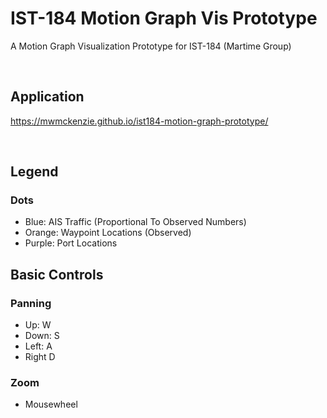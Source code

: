 # IST-184 Motion Graph Vis Prototype
A Motion Graph Visualization Prototype for  IST-184 (Martime Group)

<br/>

## Application
https://mwmckenzie.github.io/ist184-motion-graph-prototype/

<br/>

## Legend
### Dots
- Blue: AIS Traffic (Proportional To Observed Numbers)
- Orange: Waypoint Locations (Observed)
- Purple: Port Locations

## Basic Controls
### Panning
- Up: W
- Down: S
- Left: A
- Right D

### Zoom
- Mousewheel

